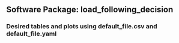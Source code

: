 ## Software Package: load_following_decision
### Desired tables and plots using default_file.csv and default_file.yaml